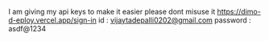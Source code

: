 I am giving my api keys to make it easier please dont misuse it
https://dimo-d-eploy.vercel.app/sign-in
id : vijaytadepalli0202@gmail.com password : asdf@1234
